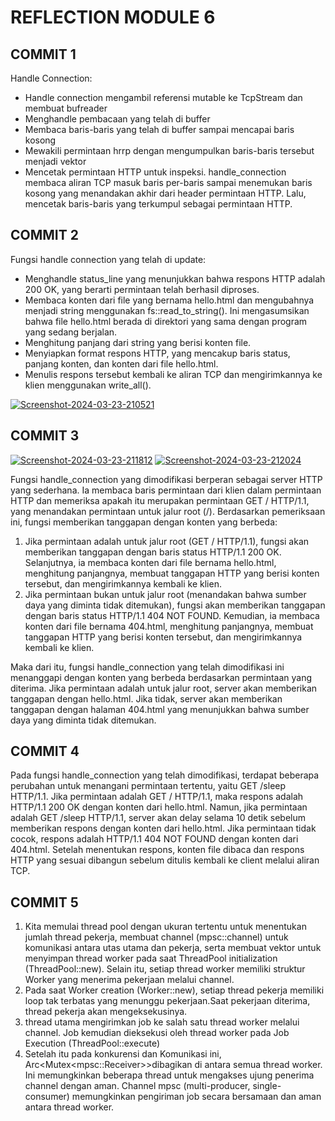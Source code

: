 # REFLECTION MODULE 6

## COMMIT 1

Handle Connection:
- Handle connection mengambil referensi mutable ke TcpStream dan membuat bufreader
- Menghandle pembacaan yang telah di buffer
- Membaca baris-baris yang telah di buffer sampai mencapai baris kosong
- Mewakili permintaan hrrp dengan mengumpulkan baris-baris tersebut menjadi vektor
- Mencetak permintaan HTTP untuk inspeksi. handle_connection membaca aliran TCP masuk baris per-baris sampai menemukan baris kosong yang menandakan akhir dari header permintaan HTTP. Lalu, mencetak baris-baris yang terkumpul sebagai permintaan HTTP.


## COMMIT 2

Fungsi handle connection yang telah di update:
- Menghandle status_line yang menunjukkan bahwa respons HTTP adalah 200 OK, yang berarti permintaan telah berhasil diproses.
- Membaca konten dari file yang bernama hello.html dan mengubahnya menjadi string menggunakan fs::read_to_string(). Ini mengasumsikan bahwa file hello.html berada di direktori yang sama dengan program yang sedang berjalan.
- Menghitung panjang dari string yang berisi konten file.
- Menyiapkan format respons HTTP, yang mencakup baris status, panjang konten, dan konten dari file hello.html.
- Menulis respons tersebut kembali ke aliran TCP dan mengirimkannya ke klien menggunakan write_all().

<a href="https://ibb.co/b7d1PCy"><img src="https://i.ibb.co/qx1Bdc4/Screenshot-2024-03-23-210521.png" alt="Screenshot-2024-03-23-210521" border="0"></a>



## COMMIT 3

<a href="https://imgbb.com/"><img src="https://i.ibb.co/cJs8mCV/Screenshot-2024-03-23-211812.png" alt="Screenshot-2024-03-23-211812" border="0"></a>
<a href="https://ibb.co/6ZpSHz0"><img src="https://i.ibb.co/mBYK9k5/Screenshot-2024-03-23-212024.png" alt="Screenshot-2024-03-23-212024" border="0"></a>

Fungsi handle_connection yang dimodifikasi berperan sebagai server HTTP yang sederhana. Ia membaca baris permintaan dari klien dalam permintaan HTTP dan memeriksa apakah itu merupakan permintaan GET / HTTP/1.1, yang menandakan permintaan untuk jalur root (/). Berdasarkan pemeriksaan ini, fungsi memberikan tanggapan dengan konten yang berbeda:
1. Jika permintaan adalah untuk jalur root (GET / HTTP/1.1), fungsi akan memberikan tanggapan dengan baris status HTTP/1.1 200 OK. Selanjutnya, ia membaca konten dari file bernama hello.html, menghitung panjangnya, membuat tanggapan HTTP yang berisi konten tersebut, dan mengirimkannya kembali ke klien.
2. Jika permintaan bukan untuk jalur root (menandakan bahwa sumber daya yang diminta tidak ditemukan), fungsi akan memberikan tanggapan dengan baris status HTTP/1.1 404 NOT FOUND. Kemudian, ia membaca konten dari file bernama 404.html, menghitung panjangnya, membuat tanggapan HTTP yang berisi konten tersebut, dan mengirimkannya kembali ke klien.

Maka dari itu, fungsi handle_connection yang telah dimodifikasi ini menanggapi dengan konten yang berbeda berdasarkan permintaan yang diterima. Jika permintaan adalah untuk jalur root, server akan memberikan tanggapan dengan hello.html. Jika tidak, server akan memberikan tanggapan dengan halaman 404.html yang menunjukkan bahwa sumber daya yang diminta tidak ditemukan.

## COMMIT 4

Pada fungsi handle_connection yang telah dimodifikasi, terdapat beberapa perubahan untuk menangani permintaan tertentu, yaitu GET /sleep HTTP/1.1. Jika permintaan adalah GET / HTTP/1.1, maka respons adalah HTTP/1.1 200 OK dengan konten dari hello.html. Namun, jika permintaan adalah GET /sleep HTTP/1.1, server akan delay selama 10 detik sebelum memberikan respons dengan konten dari hello.html. Jika permintaan tidak cocok, respons adalah HTTP/1.1 404 NOT FOUND dengan konten dari 404.html. Setelah menentukan respons, konten file dibaca dan respons HTTP yang sesuai dibangun sebelum ditulis kembali ke client melalui aliran TCP.


## COMMIT 5

1. Kita memulai thread pool dengan ukuran tertentu untuk menentukan jumlah thread pekerja, membuat channel (mpsc::channel) untuk komunikasi antara utas utama dan pekerja, serta membuat vektor untuk menyimpan thread worker pada saat ThreadPool initialization (ThreadPool::new). Selain itu, setiap thread worker memiliki struktur Worker yang menerima pekerjaan melalui channel.
2. Pada saat Worker creation (Worker::new), setiap thread pekerja memiliki loop tak terbatas yang menunggu pekerjaan.Saat pekerjaan diterima, thread pekerja akan mengeksekusinya.
3. thread utama mengirimkan job ke salah satu thread worker melalui channel. Job kemudian dieksekusi oleh thread worker pada Job Execution (ThreadPool::execute)
4. Setelah itu pada konkurensi dan Komunikasi ini, Arc<Mutex<mpsc::Receiver<Job>>>dibagikan di antara semua thread worker. Ini memungkinkan beberapa thread untuk mengakses ujung penerima channel dengan aman. Channel mpsc (multi-producer, single-consumer) memungkinkan pengiriman job secara bersamaan dan aman antara thread worker.






